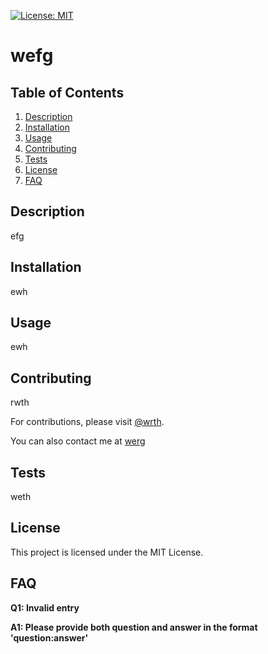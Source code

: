 [![License: MIT](https://img.shields.io/badge/License-MIT-yellow.svg)](https://opensource.org/licenses/MIT)

# wefg


## Table of Contents
1. [Description](#description)
2. [Installation](#installation)
3. [Usage](#usage)
4. [Contributing](#contributing)
5. [Tests](#tests)
6. [License](#license)
7. [FAQ](#faq)


## Description
efg

## Installation
ewh

## Usage
ewh

## Contributing
rwth

For contributions, please visit [@wrth](https://github.com/wrth).

You can also contact me at [werg](mailto:werg)

## Tests
weth

## License
This project is licensed under the MIT License.

## FAQ
**Q1: Invalid entry**

**A1: Please provide both question and answer in the format 'question:answer'**
